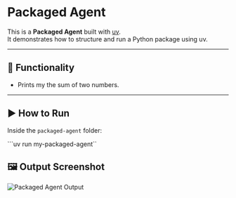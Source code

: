 # Packaged Agent

This is a **Packaged Agent** built with [uv](https://github.com/astral-sh/uv).  
It demonstrates how to structure and run a Python package using uv.

---

## 📌 Functionality
- Prints my the sum of two numbers.

---

## ▶️ How to Run
Inside the `packaged-agent` folder:

```uv run my-packaged-agent``

## 🖼️ Output Screenshot
![Packaged Agent Output](./packaged-agent-screenshot.png)
